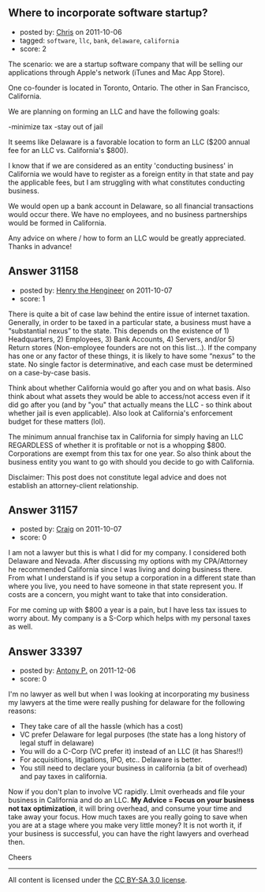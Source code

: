 ## Where to incorporate software startup?

- posted by: [Chris](https://stackexchange.com/users/-1/13713-chris) on 2011-10-06
- tagged: `software`, `llc`, `bank`, `delaware`, `california`
- score: 2

The scenario: we are a startup software company that will be selling our applications through Apple's network (iTunes and Mac App Store).

One co-founder is located in Toronto, Ontario. The other in San Francisco, California.

We are planning on forming an LLC and have the following goals:

-minimize tax
-stay out of jail

It seems like Delaware is a favorable location to form an LLC ($200 annual fee for an LLC vs. California's $800).

I know that if we are considered as an entity 'conducting business' in California we would have to register as a foreign entity in that state and pay the applicable fees, but I am struggling with what constitutes conducting business. 

We would open up a bank account in Delaware, so all financial transactions would occur there. We have no employees, and no business partnerships would be formed in California.

Any advice on where / how to form an LLC would be greatly appreciated. Thanks in advance!


## Answer 31158

- posted by: [Henry the Hengineer](https://stackexchange.com/users/-1/1692-henry-the-hengineer) on 2011-10-07
- score: 1

There is quite a bit of case law behind the entire issue of internet taxation. Generally, in order to be taxed in a particular state, a business must have a “substantial nexus” to the state. This depends on the existence of 1) Headquarters, 2) Employees, 3) Bank Accounts, 4) Servers, and/or 5) Return stores (Non-employee founders are not on this list...). If the company has one or any factor of these things, it is likely to have some “nexus” to the state. No single factor is determinative, and each case must be determined on a case-by-case basis.

Think about whether California would go after you and on what basis. Also think about what assets they would be able to access/not access even if it did go after you (and by "you" that actually means the LLC - so think about whether jail is even applicable). Also look at California's enforcement budget for these matters (lol).

The minimum annual franchise tax in California for simply having an LLC REGARDLESS of whether it is profitable or not is a whopping $800. Corporations are exempt from this tax for one year. So also think about the business entity you want to go with should you decide to go with California.

Disclaimer: This post does not constitute legal advice and does not establish an attorney-client relationship.


## Answer 31157

- posted by: [Craig](https://stackexchange.com/users/-1/13722-craig) on 2011-10-07
- score: 0

I am not a lawyer but this is what I did for my company.  I considered both Delaware and Nevada.  After discussing my options with my CPA/Attorney he recommended California since I was living and doing business there.  From what I understand is if you setup a corporation in a different state than where you live, you need to have someone in that state represent you.  If costs are a concern, you might want to take that into consideration.

For me coming up with $800 a year is a pain, but I have less tax issues to worry about.  My company is a S-Corp which helps with my personal taxes as well.


## Answer 33397

- posted by: [Antony P.](https://stackexchange.com/users/-1/7812-antony-p) on 2011-12-06
- score: 0

I'm no lawyer as well but when I was looking at incorporating my business my lawyers at the time were really pushing for delaware for the following reasons:

 - They take care of all the hassle (which has a cost) 
 - VC prefer Delaware for legal purposes (the state has a long history of legal
   stuff in delaware)
 - You will do a C-Corp (VC prefer it) instead of an
   LLC (it has Shares!!)
 - For acquisitions, litigations, IPO, etc.. Delaware
   is better.
 - You still need to declare your business in california (a
   bit of overhead) and pay taxes in california.

Now if you don't plan to involve VC rapidly. LImit overheads and file your business in California and do an LLC. **My Advice = Focus on your business not tax optimization**, it will bring overhead, and consume your time and take away your focus. How much taxes are you really going to save when you are at a stage where you make very little money? It is not worth it, if your business is successful, you can have the right lawyers and overhead then.

Cheers



---

All content is licensed under the [CC BY-SA 3.0 license](https://creativecommons.org/licenses/by-sa/3.0/).
